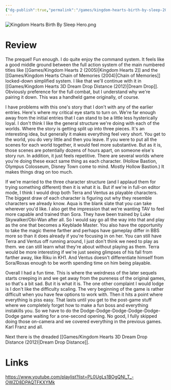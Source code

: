 ```yaml
---
{"dg-publish":true,"permalink":"/games/kingdom-hearts-birth-by-sleep-2010/","tags":["games","streamed"],"created":"2024-07-08","updated":"2025-03-26"}
---
```



![Kingdom Hearts Birth By Sleep Hero.png](/img/user/Attachments/Kingdom%20Hearts%20Birth%20By%20Sleep%20Hero.png)

# Review

The prequel! Fun enough. I do quite enjoy the command system. It feels like a good middle ground between the full action system of the main numbered titles like [[Games/Kingdom Hearts 2 (2005)\|Kingdom Hearts 2]] and the [[Games/Kingdom Hearts Chain of Memories (2004)\|Chain of Memories]] locked-down simplified system. I like that we'll continue with it in [[Games/Kingdom Hearts 3D Dream Drop Distance (2012)\|Dream Drop]]. Obviously preference for the full combat, but I understand why we're pairing it down. This was a handheld game originally, of course.

I have problems with this one's story that I don't with any of the earlier entries. Here's where my critical eye starts to turn on. We're far enough away from the initial entries that I can stand to be a little less hysterically loyal. I don't think I like the general structure we're doing with each of the worlds. Where the story is getting split up into three pieces. It's an interesting idea, but generally it makes everything feel very short. You get to the world, you do very little and then you leave. If you were to put all the scenes for each world together, it would feel more substantive. But as it is, those scenes are potentially dozens of hours apart, on someone else's story run. In addition, it just feels repetitive. There are several worlds where you're doing these exact same thing as each character. (Hollow Bastion, Olympus Colosseum, Disney Town come to mind. Mostly Hollow Bastion.) It makes things drag on too much.

If we're married to the three character structure (and I applaud them for trying something different) then it is what it is. But if we're in full-on editor mode, I think I would drop both Terra and Ventus as playable characters. The biggest draw of each character is figuring out why they resemble characters we already know. Aqua is the blank slate that you can take wherever you'd like. I also get the impression that we're wanting TAV to feel more capable and trained than Sora. They have been trained by Luke Skywalker/Obi-Wan after all. So I would say go all the way into that and play as the one that becomes a Keyblade Master. You also have the opportunity to take the magic theme farther and perhaps have gameplay differ in BBS more so than it does already if you're focusing in on her. You can still have Terra and Ventus off running around, I just don't think we need to play as them. we can still learn what they're about without playing as them. Terra would be more interesting if we're just seeing glimpses of his fall from farther away, like Riku in KH1. And Ventus doesn't differentiate himself from Sora/Roxas enough to be worth spending time on him being playable.

Overall I had a fun time. This is where the weirdness of the later sequels starts creeping in and we get away from the pureness of the original games, so that's a bit sad. But it is what it is. The one other complaint I would lodge is I don't like the difficulty scaling. The very beginning of the game is rather difficult when you have few options to work with. Then it hits a point where everything is piss easy. That lasts until you get to the post-game stuff where we completely forget how to make a fun boss and everything instakills you. So we have to do the Dodge-Dodge-Dodge-Dodge-Dodge-Dodge game waiting for a one-second opening. No good, I fully skipped doing those on-camera and we covered everything in the previous games. Karl Franz and all.

Next there is the dreaded [[Games/Kingdom Hearts 3D Dream Drop Distance (2012)\|Dream Drop Distance]].

# Links

https://www.youtube.com/playlist?list=PL0UgLs1BOgQNl_T_-OWZD8DPAQTFKXYMk
